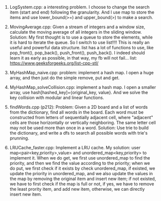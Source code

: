 1. LogSystem.cpp: a interesting problem. I choose to change the search item (start and end) following the granularity. And I use map to store the items and use lower_bound(>=) and upper_bound(>) to make a search.

2. MovingAverage.cpp: Given a stream of integers and a window size, calculate the moving average of all integers in the sliding window. Solution: My first thought is to use a queue to store the elements, while it is hard to iterate the queue. So I switch to use list!!!! This is really an useful and powerful data structure. list has a lot of functions to use, like pop_front(), pop_back(), push_front(), push_back(). I indeed should learn it as early as possible, in that way, my fb will not fail... 
list: https://www.geeksforgeeks.org/list-cpp-stl/

3. MyHashMap_naive.cpp: problem: implement a hash map. I open a huge array, and then just do the simple remove, put and get.

4. MyHashMap_solveCollision.cpp: implement a hash map. I open a smaller array, use hash[hashed_key]={original_key, value}. And we solve the
key collision with modular and linear functions.

5. findWords.cpp (p212): Problem: Given a 2D board and a list of words from the dictionary, find all words in the board. Each word must be constructed from letters of sequentially adjacent cell, where "adjacent" cells are those horizontally or vertically neighboring. The same letter cell may not be used more than once in a word.
Solution: Use trie to build the dictionary, and write a dfs to search all possible words with trie's prunning.

6. LRUCache_faster.cpp: Implement a LRU cache. 
My solution: user map<pair<key,priority>,value> and unordered_map<key,priority> to implement it. When we do get, we first use unordered_map to find the priority, and then we find the value according to the priority; when we do put, we first check if it exists by check unordered_map, if existed, we update the priority in unordered_map, and we also update the values in the map by removing the original item and insert new item; if not existed, we have to first check if the map is full or not, if yes, we have to remove the least prority item, and add new item, otherwise, we can directly insert new item.
